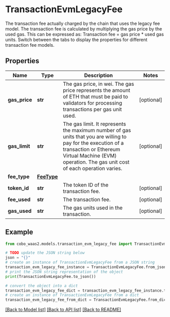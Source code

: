 # TransactionEvmLegacyFee

The transaction fee actually charged by the chain that uses the legacy fee model.   The transaction fee is calculated by multiplying the gas price by the used gas. This can be expressed as: Transaction fee = gas price * used gas units.  Switch between the tabs to display the properties for different transaction fee models. 

## Properties

Name | Type | Description | Notes
------------ | ------------- | ------------- | -------------
**gas_price** | **str** | The gas price, in wei. The gas price represents the amount of ETH that must be paid to validators for processing transactions per gas unit used. | [optional] 
**gas_limit** | **str** | The gas limit. It represents the maximum number of gas units that you are willing to pay for the execution of a transaction or Ethereum Virtual Machine (EVM) operation. The gas unit cost of each operation varies. | [optional] 
**fee_type** | [**FeeType**](FeeType.md) |  | 
**token_id** | **str** | The token ID of the transaction fee. | [optional] 
**fee_used** | **str** | The transaction fee. | [optional] 
**gas_used** | **str** | The gas units used in the transaction. | [optional] 

## Example

```python
from cobo_waas2.models.transaction_evm_legacy_fee import TransactionEvmLegacyFee

# TODO update the JSON string below
json = "{}"
# create an instance of TransactionEvmLegacyFee from a JSON string
transaction_evm_legacy_fee_instance = TransactionEvmLegacyFee.from_json(json)
# print the JSON string representation of the object
print(TransactionEvmLegacyFee.to_json())

# convert the object into a dict
transaction_evm_legacy_fee_dict = transaction_evm_legacy_fee_instance.to_dict()
# create an instance of TransactionEvmLegacyFee from a dict
transaction_evm_legacy_fee_from_dict = TransactionEvmLegacyFee.from_dict(transaction_evm_legacy_fee_dict)
```
[[Back to Model list]](../README.md#documentation-for-models) [[Back to API list]](../README.md#documentation-for-api-endpoints) [[Back to README]](../README.md)


